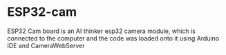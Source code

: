 # ESP32-cam
ESP32 Cam board is an AI thinker esp32 camera module, which is connected to the computer and the code was loaded onto it using Arduino IDE and CameraWebServer
